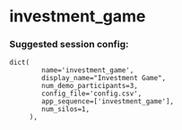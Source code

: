 # investment_game

### Suggested session config:

```
dict(
        name='investment_game', 
        display_name="Investment Game", 
        num_demo_participants=3, 
        config_file='config.csv', 
        app_sequence=['investment_game'], 
        num_silos=1, 
     ),
```
